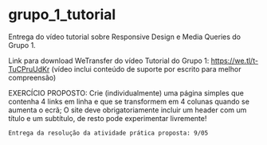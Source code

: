 # grupo_1_tutorial
Entrega do vídeo tutorial sobre Responsive Design e Media Queries do Grupo 1.

Link para download WeTransfer do vídeo Tutorial do Grupo 1: https://we.tl/t-TuCPruUdKr
(vídeo inclui conteúdo de suporte por escrito para melhor compreensão)

EXERCÍCIO PROPOSTO:
    Crie (individualmente) uma página simples que contenha 4 links em linha e que se transformem em 4 colunas quando se aumenta o ecrã;
    O site deve obrigatoriamente incluir um header com um título e um subtítulo, de resto pode experimentar livremente!

    Entrega da resolução da atividade prática proposta: 9/05
